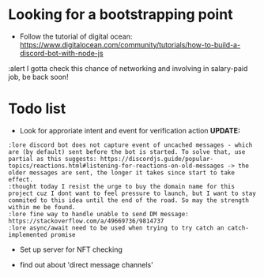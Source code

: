 # Looking for a bootstrapping point

- Follow the tutorial of digital ocean: https://www.digitalocean.com/community/tutorials/how-to-build-a-discord-bot-with-node-js

:alert I gotta check this chance of networking and involving in salary-paid job, be back soon!

# Todo list

- Look for approriate intent and event for verification action
  **UPDATE:**

```
:lore discord bot does not capture event of uncached messages - which are (by default) sent before the bot is started. To solve that, use partial as this suggests: https://discordjs.guide/popular-topics/reactions.html#listening-for-reactions-on-old-messages -> the older messages are sent, the longer it takes since start to take effect.
:thought today I resist the urge to buy the domain name for this project cuz I dont want to feel pressure to launch, but I want to stay commited to this idea until the end of the road. So may the strength within me be found.
:lore fine way to handle unable to send DM message: https://stackoverflow.com/a/49669736/9814737
:lore async/await need to be used when trying to try catch an catch-implemented promise
```

- Set up server for NFT checking

- find out about 'direct message channels'
